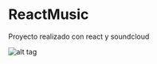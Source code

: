 # ReactMusic
Proyecto realizado con react y soundcloud

![alt tag](http://i68.tinypic.com/a59d6t.jpg)
